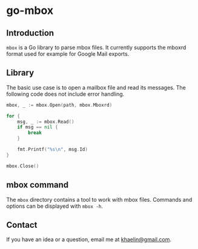 
# go-mbox

## Introduction
`mbox` is a Go library to parse mbox files. It currently supports the mboxrd
format used for example for Google Mail exports.

## Library
The basic use case is to open a mailbox file and read its messages. The
following code does not include error handling.

```go
mbox, _ := mbox.Open(path, mbox.Mboxrd)

for {
    msg, _ := mbox.Read()
    if msg == nil {
        break
    }

    fmt.Printf("%s\n", msg.Id)
}

mbox.Close()
```

## mbox command
The `mbox` directory contains a tool to work with mbox files. Commands and
options can be displayed with `mbox -h`.

## Contact
If you have an idea or a question, email me at <khaelin@gmail.com>.
